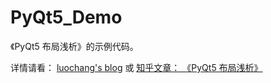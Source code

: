 # PyQt5_Demo

《PyQt5 布局浅析》的示例代码。

详情请看： [luochang's blog](https://luochang.ink/) 或 [知乎文章： 《PyQt5 布局浅析》](https://zhuanlan.zhihu.com/p/64574283)